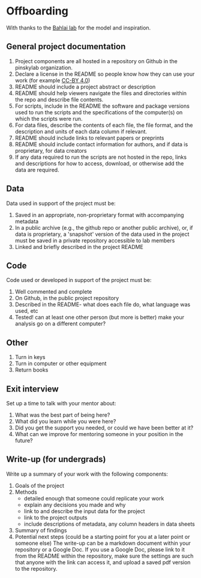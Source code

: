 Offboarding
================

With thanks to the [Bahlai lab](https://github.com/BahlaiLab) for the model and inspiration.

General project documentation
-----------------------------

1.  Project components are all hosted in a repository on Github in the pinskylab organization.
2.  Declare a license in the README so people know how they can use your work (for example [CC-BY 4.0](https://creativecommons.org/licenses/by/4.0/))
3.  README should include a project abstract or description
4.  README should help viewers navigate the files and directories within the repo and describe file contents.
5.  For scripts, include in the README the software and package versions used to run the scripts and the specifications of the computer(s) on which the scripts were run.
6.  For data files, describe the contents of each file, the file format, and the description and units of each data column if relevant.
7.  README should include links to relevant papers or preprints
8.  README should include contact information for authors, and if data is proprietary, for data creators
9.  If any data required to run the scripts are not hosted in the repo, links and descriptions for how to access, download, or otherwise add the data are required.

Data
----

Data used in support of the project must be:
1. Saved in an appropriate, non-proprietary format with accompanying metadata
1. In a public archive (e.g., the github repo or another public archive), or, if data is proprietary, a 'snapshot' version of the data used in the project must be saved in a private repository accessible to lab members
1. Linked and briefly described in the project README

Code
----

Code used or developed in support of the project must be:
1. Well commented and complete
1. On Github, in the public project repository
1. Described in the README- what does each file do, what language was used, etc
1. Tested! can at least one other person (but more is better) make your analysis go on a different computer?

Other
----
1. Turn in keys
1. Turn in computer or other equipment
1. Return books

Exit interview
--------------
Set up a time to talk with your mentor about:
1. What was the best part of being here?
1. What did you learn while you were here?
1. Did you get the support you needed, or could we have been better at it?
1. What can we improve for mentoring someone in your position in the future?

Write-up (for undergrads)
-------------------------
Write up a summary of your work with the following components:
1. Goals of the project
1. Methods
   * detailed enough that someone could replicate your work
   * explain any decisions you made and why
   * link to and describe the input data for the project
   * link to the project outputs
   * include descriptions of metadata, any column headers in data sheets
1. Summary of findings
1. Potential next steps (could be a starting point for you at a later point or someone else)
The write-up can be a markdown document within your repository or a Google Doc. If you use a Google Doc, please link to it from the README within the repository, make sure the settings are such that anyone with the link can access it, and upload a saved pdf version to the repository.
